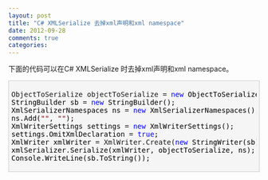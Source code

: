 ```yaml
---
layout: post
title: "C# XMLSerialize 去掉xml声明和xml namespace"
date: 2012-09-28
comments: true
categories: 
---
```

<p>下面的代码可以在C# XMLSerialize 时去掉xml声明和xml namespace。</p>  <div style="border-bottom: #cccccc 1px solid; border-left: #cccccc 1px solid; padding-bottom: 5px; background-color: #f5f5f5; padding-left: 5px; padding-right: 5px; border-top: #cccccc 1px solid; border-right: #cccccc 1px solid; padding-top: 5px" class="cnblogs_code">   <pre>ObjectToSerialize objectToSerialize = <span style="color: #0000ff">new</span><span style="color: #000000"> ObjectToSerialize();
StringBuilder sb </span>= <span style="color: #0000ff">new</span><span style="color: #000000"> StringBuilder();
XmlSerializerNamespaces ns </span>= <span style="color: #0000ff">new</span><span style="color: #000000"> XmlSerializerNamespaces();
ns.Add(</span><span style="color: #800000">&quot;&quot;</span>, <span style="color: #800000">&quot;&quot;</span><span style="color: #000000">);
XmlWriterSettings settings </span>= <span style="color: #0000ff">new</span><span style="color: #000000"> XmlWriterSettings();
settings.OmitXmlDeclaration </span>= <span style="color: #0000ff">true</span><span style="color: #000000">;
XmlWriter xmlWriter </span>= XmlWriter.Create(<span style="color: #0000ff">new</span><span style="color: #000000"> StringWriter(sb), settings);
xmlSerializer.Serialize(xmlWriter, objectToSerialize, ns);
Console.WriteLine(sb.ToString());</span></pre>
</div>